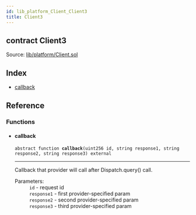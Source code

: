 ```yaml
---
id: lib_platform_Client_Client3
title: Client3
---
```


<div class="contract-doc"><div class="contract"><h2 class="contract-header"><span class="contract-kind">contract</span> Client3</h2><div class="source">Source: <a href="git+https://github.com/zapproject/ZapContracts/blob/v0.0.1/contracts/lib/platform/Client.sol" target="_blank">lib/platform/Client.sol</a></div></div><div class="index"><h2>Index</h2><ul><li><a href="lib_platform_Client_Client3.html#callback">callback</a></li></ul></div><div class="reference"><h2>Reference</h2><div class="functions"><h3>Functions</h3><ul><li><div class="item function"><span id="callback" class="anchor-marker"></span><h4 class="name">callback</h4><div class="body"><code class="signature"><span>abstract </span>function <strong>callback</strong><span>(uint256 id, string response1, string response2, string response3) </span><span>external </span></code><hr/><div class="description"><p>Callback that provider will call after Dispatch.query() call.</p></div><dl><dt><span class="label-parameters">Parameters:</span></dt><dd><div><code>id</code> - request id</div><div><code>response1</code> - first provider-specified param</div><div><code>response2</code> - second provider-specified param</div><div><code>response3</code> - third provider-specified param</div></dd></dl></div></div></li></ul></div></div></div>
